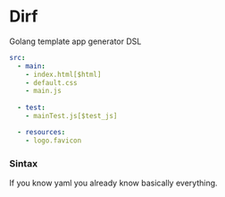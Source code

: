 # Dirf
Golang template app generator DSL

```yaml
src:
  - main:
    - index.html[$html]
    - default.css
    - main.js
  
  - test:
    - mainTest.js[$test_js]

  - resources:
    - logo.favicon

```

### Sintax
If you know yaml you already know basically everything.
